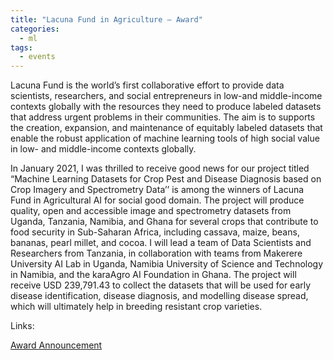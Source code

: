 ```yaml
---
title: "Lacuna Fund in Agriculture – Award"
categories:
  - ml
tags:
  - events
---
```

Lacuna Fund is the world’s first collaborative effort to provide data scientists, researchers, and social entrepreneurs in low-and middle-income contexts globally with the resources they need to produce labeled datasets that address urgent problems in their communities. The aim is to supports the creation, expansion, and maintenance of equitably labeled datasets that enable the robust application of machine learning tools of high social value in low- and middle-income contexts globally.

In January 2021, I was thrilled to receive good news for our project titled “Machine Learning Datasets for Crop Pest and Disease Diagnosis based on Crop Imagery and Spectrometry Data’’ is among the winners of Lacuna Fund in Agricultural AI for social good domain. The project will produce quality, open and accessible image and spectrometry datasets from Uganda, Tanzania, Namibia, and Ghana for several crops that contribute to food security in Sub-Saharan Africa, including cassava, maize, beans, bananas, pearl millet, and cocoa. I will lead a team of Data Scientists and Researchers from Tanzania, in collaboration with teams from Makerere University AI Lab in Uganda, Namibia University of Science and Technology in Namibia, and the karaAgro AI Foundation in Ghana. The project will receive USD 239,791.43 to collect the datasets that will be used for early disease identification, disease diagnosis, and modelling disease spread, which will ultimately help in breeding resistant crop varieties.

Links:

[Award Announcement](https://lacunafund.org/awards/)
